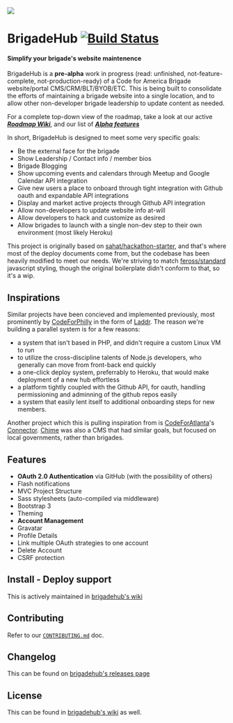 <img src="/assets/rasterized/logo-banner-color-white.png" />

# BrigadeHub [![Build Status](https://travis-ci.org/sfbrigade/brigadehub.svg?branch=edge)](https://travis-ci.org/sfbrigade/brigadehub)
#### Simplify your brigade's website maintenence

BrigadeHub is a **pre-alpha** work in progress (read: unfinished, not-feature-complete, not-production-ready) of a Code for America Brigade website/portal CMS/CRM/BLT/BYOB/ETC. This is being built to consolidate the efforts of maintaining a brigade website into a single location, and to allow other non-developer brigade leadership to update content as needed.

For a complete top-down view of the roadmap, take a look at our active ***[Roadmap Wiki](https://github.com/sfbrigade/brigadehub/wiki/Roadmap)***, and our list of ***[Alpha features](https://github.com/sfbrigade/brigadehub/issues/51)***

In short, BrigadeHub is designed to meet some very specific goals:

- Be the external face for the brigade
- Show Leadership / Contact info / member bios
- Brigade Blogging
- Show upcoming events and calendars through Meetup and Google Calendar API integration
- Give new users a place to onboard through tight integration with Github oauth and expandable API integrations
- Display and market active projects through Github API integration
- Allow non-developers to update website info at-will
- Allow developers to hack and customize as desired
- Allow brigades to launch with a single non-dev step to their own environment (most likely Heroku)

This project is originally based on [sahat/hackathon-starter](https://github.com/sahat/hackathon-starter), and that's where most of the deploy documents come from, but the codebase has been heavily modified to meet our needs. We're striving to match [feross/standard](https://github.com/feross/standard) javascript styling, though the original boilerplate didn't conform to that, so it's a wip.

Inspirations
------------

Similar projects have been concieved and implemented previously, most prominently by [CodeForPhilly](https://codeforphilly.org/) in the form of [Laddr](https://github.com/CfABrigadePhiladelphia/laddr). The reason we're building a parallel system is for a few reasons:

- a system that isn't based in PHP, and didn't require a custom Linux VM to run
- to utilize the cross-discipline talents of Node.js developers, who generally can move from front-back end quickly
- a one-click deploy system, preferrably to Heroku, that would make deployment of a new hub effortless
- a platform tightly coupled with the Github API, for oauth, handling permissioning and adminning of the github repos easily
- a system that easily lent itself to additional onboarding steps for new members.

Another project which this is pulling inspiration from is [CodeForAtlanta](http://www.codeforatlanta.org/)'s [Connector](https://github.com/codeforatlanta/connector). [Chime](https://github.com/chimecms/chime) was also a CMS that had similar goals, but focused on local governments, rather than brigades.

Features
--------

- **OAuth 2.0 Authentication** via GitHub (with the possibility of others)
- Flash notifications
- MVC Project Structure
- Sass stylesheets (auto-compiled via middleware)
- Bootstrap 3
- Theming
- **Account Management**
 - Gravatar
 - Profile Details
 - Link multiple OAuth strategies to one account
 - Delete Account
- CSRF protection

Install - Deploy support
------------------------

This is actively maintained in [brigadehub's wiki](https://github.com/sfbrigade/brigadehub/wiki/Install---Support)

Contributing
------------

Refer to our [`CONTRIBUTING.md`](/.github/CONTRIBUTING.md) doc.



Changelog
---------

This can be found on [brigadehub's releases page](https://github.com/sfbrigade/brigadehub/releases)

License
-------

This can be found in [brigadehub's wiki](https://github.com/sfbrigade/brigadehub/wiki/License) as well.
